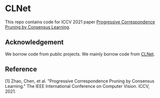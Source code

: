 # CLNet
This repo contains code for ICCV 2021 paper [Progressive Correspondence Pruning by Consensus Learning](https://arxiv.org/abs/2101.00591).

## Acknowledgement

We borrow code from public projects. We mainly borrow code from [CLNet](https://github.com/sailor-z/CLNet).

## Reference

[1] Zhao, Chen, et al. "Progressive Correspondence Pruning by Consensus Learning." The IEEE International Conference on Computer Vision. ICCV, 2021.
